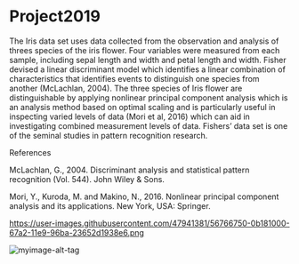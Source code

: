 # Project2019
The Iris data set uses data collected from the observation and analysis of threes species of the iris flower. Four variables were measured from each sample, including sepal length and width and petal length and width. Fisher devised a linear discriminant model which identifies a linear combination of characteristics that identifies events to distinguish one species from another (McLachlan, 2004). The three species of Iris flower are distinguishable by applying nonlinear principal component analysis which is an analysis method based on optimal scaling and is particularly useful in inspecting varied levels of data (Mori et al, 2016) which can aid in investigating combined measurement levels of data. Fishers’ data set is one of the seminal studies in pattern recognition research. 


References


McLachlan, G., 2004. Discriminant analysis and statistical pattern recognition (Vol. 544). John Wiley & Sons.

Mori, Y., Kuroda, M. and Makino, N., 2016. Nonlinear principal component analysis and its applications. New York, USA: Springer.





https://user-images.githubusercontent.com/47941381/56766750-0b181000-67a2-11e9-96ba-23652d1938e6.png


![myimage-alt-tag](https://user-images.githubusercontent.com/47941381/56766750-0b181000-67a2-11e9-96ba-23652d1938e6.png)





